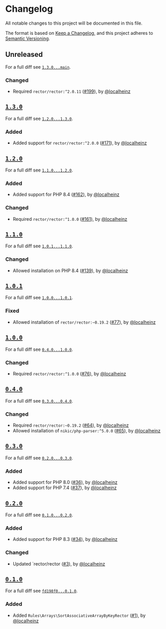 # Changelog

All notable changes to this project will be documented in this file.

The format is based on [Keep a Changelog](https://keepachangelog.com/en/1.0.0/), and this project adheres to [Semantic Versioning](https://semver.org/spec/v2.0.0.html).

## Unreleased

For a full diff see [`1.3.0...main`][1.3.0...main].

### Changed

- Required `rector/rector:^2.0.11` ([#199]), by [@localheinz]

## [`1.3.0`][1.3.0]

For a full diff see [`1.2.0...1.3.0`][1.2.0...1.3.0].

### Added

- Added support for `rector/rector:^2.0.0` ([#171]), by [@localheinz]

## [`1.2.0`][1.2.0]

For a full diff see [`1.1.0...1.2.0`][1.1.0...1.2.0].

### Added

- Added support for PHP 8.4 ([#162]), by [@localheinz]

### Changed

- Required `rector/rector:^1.0.0` ([#161]), by [@localheinz]

## [`1.1.0`][1.1.0]

For a full diff see [`1.0.1...1.1.0`][1.0.1...1.1.0].

### Changed

- Allowed installation on PHP 8.4 ([#139]), by [@localheinz]

## [`1.0.1`][1.0.1]

For a full diff see [`1.0.0...1.0.1`][1.0.0...1.0.1].

### Fixed

- Allowed installation of `rector/rector:~0.19.2` ([#77]), by [@localheinz]

## [`1.0.0`][1.0.0]

For a full diff see [`0.4.0...1.0.0`][0.4.0...1.0.0].

### Changed

- Required `rector/rector:^1.0.0` ([#76]), by [@localheinz]

## [`0.4.0`][0.4.0]

For a full diff see [`0.3.0...0.4.0`][0.3.0...0.4.0].

### Changed

- Required `rector/rector:~0.19.2` ([#64]), by [@localheinz]
- Allowed installation of `nikic/php-parser:^5.0.0` ([#65]), by [@localheinz]

## [`0.3.0`][0.3.0]

For a full diff see [`0.2.0...0.3.0`][0.2.0...0.3.0].

### Added

- Added support for PHP 8.0 ([#36]), by [@localheinz]
- Added support for PHP 7.4 ([#37]), by [@localheinz]

## [`0.2.0`][0.2.0]

For a full diff see [`0.1.0...0.2.0`][0.1.0...0.2.0].

### Added

- Added support for PHP 8.3 ([#34]), by [@localheinz]

### Changed

- Updated `rector/rector ([#3]), by [@localheinz]

## [`0.1.0`][0.1.0]

For a full diff see [`fd198f0...0.1.0`][fd198f0...0.1.0].

### Added

- Added `Rules\Arrays\SortAssociativeArrayByKeyRector` ([#1]), by [@localheinz]

[0.1.0]: https://github.com/ergebnis/rector-rules/releases/tag/0.1.0
[0.2.0]: https://github.com/ergebnis/rector-rules/releases/tag/0.2.0
[0.3.0]: https://github.com/ergebnis/rector-rules/releases/tag/0.3.0
[0.4.0]: https://github.com/ergebnis/rector-rules/releases/tag/0.4.0
[1.0.0]: https://github.com/ergebnis/rector-rules/releases/tag/1.0.0
[1.0.1]: https://github.com/ergebnis/rector-rules/releases/tag/1.0.1
[1.1.0]: https://github.com/ergebnis/rector-rules/releases/tag/1.1.0
[1.2.0]: https://github.com/ergebnis/rector-rules/releases/tag/1.2.0
[1.3.0]: https://github.com/ergebnis/rector-rules/releases/tag/1.3.0

[fd198f0...0.1.0]: https://github.com/ergebnis/rector-rules/compare/fd198f0...0.1.0
[0.1.0...0.2.0]: https://github.com/ergebnis/rector-rules/compare/0.1.0...0.2.0
[0.2.0...0.3.0]: https://github.com/ergebnis/rector-rules/compare/0.2.0...0.3.0
[0.3.0...0.4.0]: https://github.com/ergebnis/rector-rules/compare/0.3.0...0.4.0
[0.4.0...1.0.0]: https://github.com/ergebnis/rector-rules/compare/0.4.0...1.0.0
[1.0.0...1.0.1]: https://github.com/ergebnis/rector-rules/compare/1.0.0...1.0.1
[1.0.1...1.1.0]: https://github.com/ergebnis/rector-rules/compare/1.0.1...1.1.0
[1.1.0...1.2.0]: https://github.com/ergebnis/rector-rules/compare/1.1.0...1.2.0
[1.2.0...1.3.0]: https://github.com/ergebnis/rector-rules/compare/1.2.0...1.3.0
[1.3.0...main]: https://github.com/ergebnis/rector-rules/compare/1.3.0...main

[#1]: https://github.com/ergebnis/rector-rules/pull/1
[#3]: https://github.com/ergebnis/rector-rules/pull/3
[#34]: https://github.com/ergebnis/rector-rules/pull/34
[#36]: https://github.com/ergebnis/rector-rules/pull/36
[#37]: https://github.com/ergebnis/rector-rules/pull/37
[#64]: https://github.com/ergebnis/rector-rules/pull/64
[#65]: https://github.com/ergebnis/rector-rules/pull/65
[#76]: https://github.com/ergebnis/rector-rules/pull/76
[#77]: https://github.com/ergebnis/rector-rules/pull/77
[#139]: https://github.com/ergebnis/rector-rules/pull/139
[#161]: https://github.com/ergebnis/rector-rules/pull/161
[#162]: https://github.com/ergebnis/rector-rules/pull/162
[#171]: https://github.com/ergebnis/rector-rules/pull/171
[#199]: https://github.com/ergebnis/rector-rules/pull/199

[@localheinz]: https://github.com/localheinz
